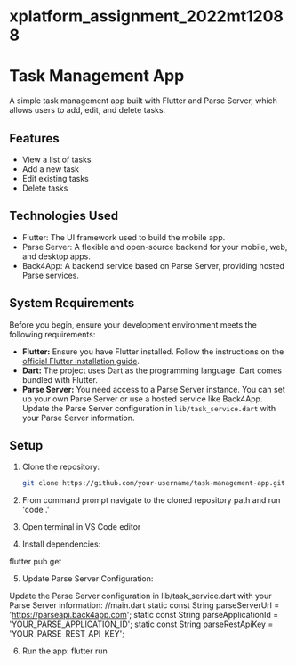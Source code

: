 # xplatform_assignment_2022mt12088

# Task Management App

A simple task management app built with Flutter and Parse Server, which allows users to add, edit, and delete tasks.

## Features

- View a list of tasks
- Add a new task
- Edit existing tasks
- Delete tasks

## Technologies Used

- Flutter: The UI framework used to build the mobile app.
- Parse Server: A flexible and open-source backend for your mobile, web, and desktop apps.
- Back4App: A backend service based on Parse Server, providing hosted Parse services.

## System Requirements

Before you begin, ensure your development environment meets the following requirements:

- **Flutter:** Ensure you have Flutter installed. Follow the instructions on the [official Flutter installation guide](https://flutter.dev/docs/get-started/install).
- **Dart:** The project uses Dart as the programming language. Dart comes bundled with Flutter.
- **Parse Server:** You need access to a Parse Server instance. You can set up your own Parse Server or use a hosted service like Back4App. Update the Parse Server configuration in `lib/task_service.dart` with your Parse Server information.


## Setup

1. Clone the repository:

   ```bash
   git clone https://github.com/your-username/task-management-app.git
   
2. From command prompt navigate to the cloned repository path and run 'code .'
  
3. Open terminal in VS Code editor  

4. Install dependencies:

flutter pub get

5. Update Parse Server Configuration:

Update the Parse Server configuration in lib/task_service.dart with your Parse Server information:
//main.dart
static const String parseServerUrl = 'https://parseapi.back4app.com';
static const String parseApplicationId = 'YOUR_PARSE_APPLICATION_ID';
static const String parseRestApiKey = 'YOUR_PARSE_REST_API_KEY';

6. Run the app:
flutter run


